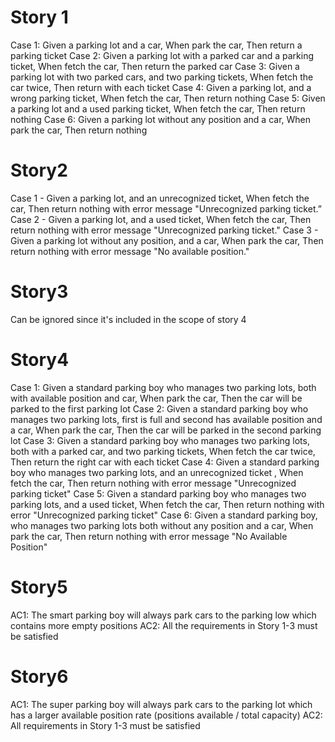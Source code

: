 # Story 1
Case 1: Given a parking lot and a car, When park the car, Then return a parking ticket 
Case 2: Given a parking lot with a parked car and a parking ticket, When fetch the car, Then return the parked car 
Case 3: Given a parking lot with two parked cars, and two parking tickets, When fetch the car twice, Then return with each ticket 
Case 4: Given a parking lot, and a wrong parking ticket, When fetch the car, Then return nothing
Case 5: Given a parking lot and a used parking ticket, When fetch the car, Then return nothing 
Case 6: Given a parking lot without any position and a car, When park the car, Then return nothing 

# Story2
Case 1 - Given a parking lot, and an unrecognized ticket, When fetch the car, Then return nothing with error message "Unrecognized parking ticket.”
Case 2 - Given a parking lot, and a used ticket, When fetch the car, Then return nothing with error message "Unrecognized parking ticket."
Case 3 - Given a parking lot without any position, and a car, When park the car, Then return nothing with error message "No available position."

# Story3
Can be ignored since it's included in the scope of story 4

# Story4
Case 1: Given a standard parking boy who manages two parking lots, both with available position and car, 
    When park the car, Then the car will be parked to the first parking lot
Case 2: Given a standard parking boy who manages two parking lots, first is full and second has available position and a car, 
    When park the car, Then the car will be parked in the second parking lot
Case 3: Given a standard parking boy who manages two parking lots, both with a parked car, and two parking tickets, 
    When fetch the car twice, Then return the right car with each ticket
Case 4: Given a standard parking boy who manages two parking lots, and an unrecognized ticket ,
    When fetch the car, Then return nothing with error message "Unrecognized parking ticket"
Case 5: Given a standard parking boy who manages two parking lots, and a used ticket, 
    When fetch the car, Then return nothing with error "Unrecognized parking ticket"
Case 6: Given a standard parking boy, who manages two parking lots both without any position and a car, 
    When park the car, Then return nothing with error message "No Available Position"

# Story5
AC1: The smart parking boy will always park cars to the parking low which contains more empty positions
AC2: All the requirements in Story 1-3 must be satisfied

# Story6
AC1: The super parking boy will always park cars to the parking lot which has a larger available position rate
    (positions available / total capacity)
AC2: All requirements in Story 1-3 must be satisfied